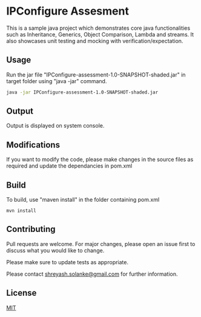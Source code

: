 # IPConfigure Assesment

This is a sample java project which demonstrates core java functionalities such as Inheritance, Generics, Object Comparison, Lambda and streams. It also showcases unit testing and mocking with verification/expectation.

## Usage

Run the jar file "IPConfigure-assessment-1.0-SNAPSHOT-shaded.jar" in target folder using "java -jar" command.

```bash
java -jar IPConfigure-assessment-1.0-SNAPSHOT-shaded.jar
```

## Output
Output is displayed on system console. 

## Modifications

If you want to modify the code, please make changes in the source files as required and update the dependancies in pom.xml

## Build 
To build, use "maven install" in the folder containing pom.xml
```
mvn install
```
## Contributing
Pull requests are welcome. For major changes, please open an issue first to discuss what you would like to change.

Please make sure to update tests as appropriate.

Please contact shreyash.solanke@gmail.com for further information.

## License
[MIT](https://dummytext.com/licenses/mit/)